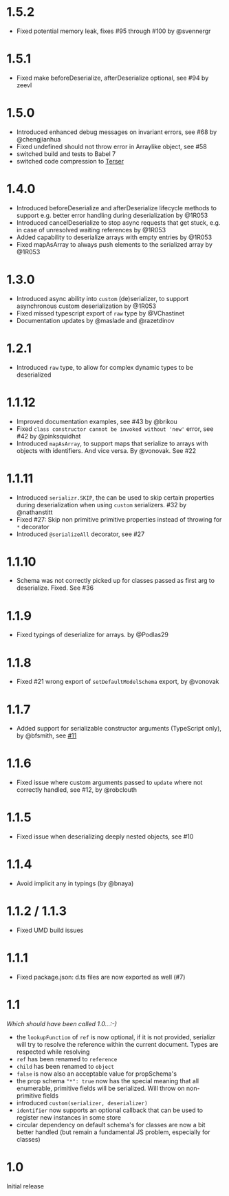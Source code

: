 # 1.5.2
* Fixed potential memory leak, fixes #95 through #100 by @svennergr 

# 1.5.1
* Fixed make beforeDeserialize, afterDeserialize optional, see #94 by zeevl

# 1.5.0
* Introduced enhanced debug messages on invariant errors, see #68 by @chengjianhua
* Fixed undefined should not throw error in Arraylike object, see #58
* switched build and tests to Babel 7
* switched code compression to [Terser](https://github.com/terser-js/terser)

# 1.4.0
* Introduced beforeDeserialize and afterDeserialize lifecycle methods to support e.g. better error handling during deserialization by @1R053
* Introduced cancelDeserialize to stop async requests that get stuck, e.g. in case of unresolved waiting references by @1R053
* Added capability to deserialize arrays with empty entries by @1R053
* Fixed mapAsArray to always push elements to the serialized array by @1R053

# 1.3.0
* Introduced async ability into `custom` (de)serializer, to support asynchronous custom deserialization by @1R053
* Fixed missed typescript export of `raw` type by @VChastinet
* Documentation updates by @maslade and @razetdinov

# 1.2.1
* Introduced `raw` type, to allow for complex dynamic types to be deserialized

# 1.1.12

* Improved documentation examples, see #43 by @brikou
* Fixed `class constructor cannot be invoked without 'new'` error, see #42 by @pinksquidhat
* Introduced `mapAsArray`, to support maps that serialize to arrays with objects with identifiers. And vice versa. By @vonovak. See #22

# 1.1.11

* Introduced `serializr.SKIP`, the can be used to skip certain properties during deserialization when using `custom` serializers. #32 by @nathanstitt
* Fixed #27: Skip non primitive primitive properties instead of throwing for `*` decorator
* Introduced `@serializeAll` decorator, see #27

# 1.1.10

* Schema was not correctly picked up for classes passed as first arg to deserialize. Fixed. See #36

# 1.1.9

* Fixed typings of deserialize for arrays. by @Podlas29

# 1.1.8

* Fixed #21 wrong export of `setDefaultModelSchema` export, by @vonovak

# 1.1.7

* Added support for serializable constructor arguments (TypeScript only), by @bfsmith, see [#11](https://github.com/mobxjs/serializr/pull/11)

# 1.1.6

* Fixed issue where custom arguments passed to `update` where not correctly handled, see #12, by @robclouth

# 1.1.5

* Fixed issue when deserializing deeply nested objects, see #10

# 1.1.4

* Avoid implicit any in typings (by @bnaya)

# 1.1.2 / 1.1.3

* Fixed UMD build issues

# 1.1.1

* Fixed package.json: d.ts files are now exported as well (#7)

# 1.1

_Which should have been called 1.0...:-)_

* the `lookupFunction` of `ref` is now optional, if it is not provided, serializr will try to resolve the reference within the current document. Types are respected while resolving
* `ref` has been renamed to `reference`
* `child` has been renamed to `object`
* `false` is now also an acceptable value for propSchema's
* the prop schema `"*": true` now has the special meaning that all enumerable, primitive fields will be serialized. Will throw on non-primitive fields
* introduced `custom(serializer, deserializer)`
* `identifier` now supports an optional callback that can be used to register new instances in some store
* circular dependency on default schema's for classes are now a bit better handled (but remain a fundamental JS problem, especially for classes)

# 1.0

Initial release
